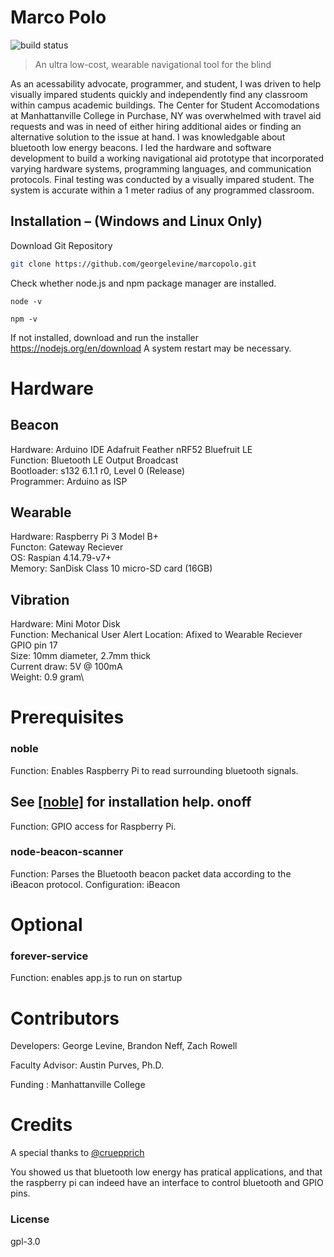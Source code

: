 # Marco Polo
![build status][travis-image]


> An ultra low-cost, wearable navigational tool for the blind

As an acessability advocate, programmer, and student,
I was driven to help visually impared students quickly and independently find any classroom within campus academic buildings. The Center for Student Accomodations at Manhattanville College in Purchase, NY was overwhelmed with travel aid requests and was in need of either hiring additional aides or finding an alternative solution to the issue at hand. I was knowledgable about bluetooth low energy beacons. I led the hardware and software development to build a working navigational aid prototype that incorporated varying hardware systems, programming languages, and communication protocols. Final testing was conducted by a visually impared student. The system is accurate within a 1 meter radius of any programmed classroom.

## Installation – (Windows and Linux Only)

Download Git Repository
```Bash
git clone https://github.com/georgelevine/marcopolo.git
```

Check whether node.js and npm package manager are installed.
```
node -v
```
```
npm -v
```
If not installed, download and run the installer https://nodejs.org/en/download
A system restart may be necessary.

# Hardware

Beacon
--------------------
Hardware: Arduino IDE Adafruit Feather nRF52 Bluefruit LE\
Function: Bluetooth LE Output Broadcast\
Bootloader: s132 6.1.1 r0, Level 0 (Release)\
Programmer: Arduino as ISP

Wearable
----------------
Hardware: Raspberry Pi 3 Model B+\
Functon: Gateway Reciever\
OS: Raspian 4.14.79-v7+\
Memory: SanDisk Class 10 micro-SD card (16GB)

Vibration
----------------
Hardware: Mini Motor Disk\
Function: Mechanical User Alert 
Location: Afixed to Wearable Reciever GPIO pin 17\
Size: 10mm diameter, 2.7mm thick\
Current draw: 5V @ 100mA\
Weight: 0.9 gram\

Prerequisites
=============

### noble
 Function: Enables Raspberry Pi to read surrounding bluetooth signals.
 
 See [[noble]](https://github.com/noble/noble) for installation help.
onoff
-------------
 Function: GPIO access for Raspberry Pi.

### node-beacon-scanner
Function: Parses the Bluetooth beacon packet data according to the iBeacon protocol.
Configuration: iBeacon

# Optional

### forever-service
Function: enables app.js to run on startup




# Contributors

Developers: George Levine, Brandon Neff, Zach Rowell

Faculty Advisor:  Austin Purves, Ph.D.

Funding : Manhattanville College

# Credits

A special thanks to [@cruepprich](https://github.com/cruepprich/gateOpener)

You showed us that bluetooth low energy has pratical applications, and that the raspberry pi can indeed have an interface to control bluetooth and GPIO pins.

### License

gpl-3.0

[travis-image]: https://img.shields.io/travis/image-js/image-js/master.svg?style=flat-square
